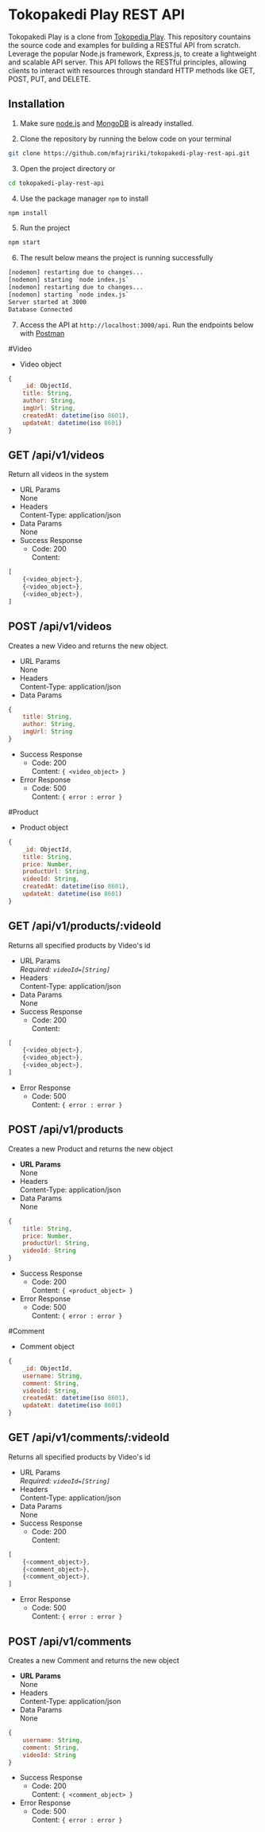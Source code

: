# Tokopakedi Play REST API

Tokopakedi Play is a clone from [Tokopedia Play](https://www.tokopedia.com/play/channels). This repository countains the source code and examples for building a RESTful API from scratch. Leverage the popular Node.js framework, Express.js, to create a lightweight and scalable API server. This API follows the RESTful principles, allowing clients to interact with resources through standard HTTP methods like GET, POST, PUT, and DELETE.

## Installation

1. Make sure [node.js](https://nodejs.org/en) and [MongoDB](https://www.mongodb.com/) is already installed.

2. Clone the repository by running the below code on your terminal

```bash
git clone https://github.com/mfajririki/tokopakedi-play-rest-api.git
```

3. Open the project directory or

```bash
cd tokopakedi-play-rest-api
```

4. Use the package manager `npm` to install

```bash
npm install
```

5. Run the project

```bash
npm start
```

6. The result below means the project is running successfully

```bash
[nodemon] restarting due to changes...
[nodemon] starting `node index.js`
[nodemon] restarting due to changes...
[nodemon] starting `node index.js`
Server started at 3000
Database Connected
```

7. Access the API at `http://localhost:3000/api`.
   Run the endpoints below with [Postman](https://www.postman.com/)

#Video

<ul>
    <li>Video object</li>
</ul>

```javascript
{
    _id: ObjectId,
    title: String,
    author: String,
    imgUrl: String,
    createdAt: datetime(iso 8601),
    updateAt: datetime(iso 8601)
}
```

## GET /api/v1/videos

Return all videos in the system

<ul>
    <li>URL Params<br>None</li>
    <li>Headers<br>Content-Type: application/json</li>
    <li>Data Params<br>None</li>
    <li>Success Response<br>
        <ul>
            <li>Code: 200<br>Content:</li>
        </ul>
    </li>
</ul>

```javascript
[
    {<video_object>},
    {<video_object>},
    {<video_object>},
]
```

## POST /api/v1/videos

Creates a new Video and returns the new object.

<ul>
    <li>URL Params<br>None</li>
    <li>Headers<br>Content-Type: application/json</li>
    <li>Data Params</li>
</ul>

```javascript
{
    title: String,
    author: String,
    imgUrl: String
}
```

<ul>
    <li>Success Response<br>
        <ul>
            <li>Code: 200<br>Content: <code>{ &lt;video_object&gt; }</code></li>
        </ul>
    </li>
    <li>Error Response<br>
        <ul>
            <li>Code: 500<br>Content: <code>{ error : error }</code></li>
        </ul>
    </li>
</ul>

#Product

<ul>
    <li>Product object</li>
</ul>

```javascript
{
    _id: ObjectId,
    title: String,
    price: Number,
    productUrl: String,
    videoId: String,
    createdAt: datetime(iso 8601),
    updateAt: datetime(iso 8601)
}
```

## GET /api/v1/products/:videoId

Returns all specified products by Video's id

<ul>
    <li>URL Params<br><i>Required: <code>videoId=[String]</code></i></li>
    <li>Headers<br>Content-Type: application/json</li>
    <li>Data Params<br>None</li>
    <li>Success Response<br>
        <ul>
            <li>Code: 200<br>Content:</li>
        </ul>
    </li>
</ul>

```javascript
[
    {<video_object>},
    {<video_object>},
    {<video_object>},
]
```

<ul>
    <li>Error Response<br>
        <ul>
            <li>Code: 500<br>Content: <code>{ error : error }</code></li>
        </ul>
    </li>
</ul>

## POST /api/v1/products

Creates a new Product and returns the new object

<ul>
    <li><strong>URL Params</strong><br>None</li>
    <li>Headers<br>Content-Type: application/json</li>
    <li>Data Params<br>None</li>
</ul>

```javascript
{
    title: String,
    price: Number,
    productUrl: String,
    videoId: String
}
```

<ul>
    <li>Success Response<br>
        <ul>
            <li>Code: 200<br>Content: <code>{ &lt;product_object&gt; }</code></li>
        </ul>
    </li>
    <li>Error Response<br>
        <ul>
            <li>Code: 500<br>Content: <code>{ error : error }</code></li>
        </ul>
    </li>
</ul>

#Comment

<ul>
    <li>Comment object</li>
</ul>

```javascript
{
    _id: ObjectId,
    username: String,
    comment: String,
    videoId: String,
    createdAt: datetime(iso 8601),
    updateAt: datetime(iso 8601)
}
```

## GET /api/v1/comments/:videoId

Returns all specified products by Video's id

<ul>
    <li>URL Params<br><i>Required: <code>videoId=[String]</code></i></li>
    <li>Headers<br>Content-Type: application/json</li>
    <li>Data Params<br>None</li>
    <li>Success Response<br>
        <ul>
            <li>Code: 200<br>Content:</li>
        </ul>
    </li>
</ul>

```javascript
[
    {<comment_object>},
    {<comment_object>},
    {<comment_object>},
]
```

<ul>
    <li>Error Response<br>
        <ul>
            <li>Code: 500<br>Content: <code>{ error : error }</code></li>
        </ul>
    </li>
</ul>

## POST /api/v1/comments

Creates a new Comment and returns the new object

<ul>
    <li><strong>URL Params</strong><br>None</li>
    <li>Headers<br>Content-Type: application/json</li>
    <li>Data Params<br>None</li>
</ul>

```javascript
{
    username: String,
    comment: String,
    videoId: String
}
```

<ul>
    <li>Success Response<br>
        <ul>
            <li>Code: 200<br>Content: <code>{ &lt;comment_object&gt; }</code></li>
        </ul>
    </li>
    <li>Error Response<br>
        <ul>
            <li>Code: 500<br>Content: <code>{ error : error }</code></li>
        </ul>
    </li>
</ul>
